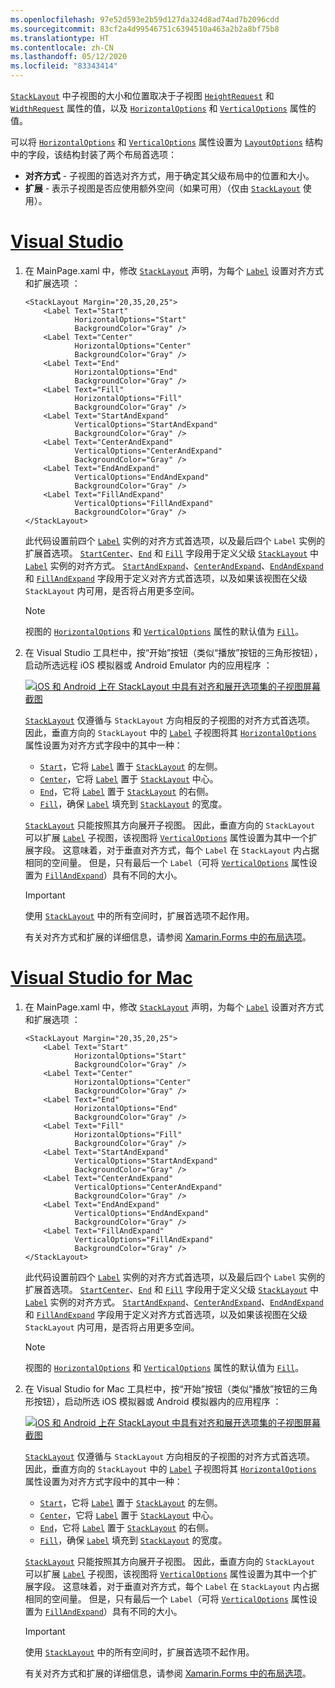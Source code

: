 ```yaml
---
ms.openlocfilehash: 97e52d593e2b59d127da324d8ad74ad7b2096cdd
ms.sourcegitcommit: 83cf2a4d99546751c6394510a463a2b2a8bf75b8
ms.translationtype: HT
ms.contentlocale: zh-CN
ms.lasthandoff: 05/12/2020
ms.locfileid: "83343414"
---
```

[`StackLayout`](xref:Xamarin.Forms.StackLayout) 中子视图的大小和位置取决于子视图 [`HeightRequest`](xref:Xamarin.Forms.VisualElement.HeightRequest) 和 [`WidthRequest`](xref:Xamarin.Forms.VisualElement.WidthRequest) 属性的值，以及 [`HorizontalOptions`](xref:Xamarin.Forms.View.HorizontalOptions) 和 [`VerticalOptions`](xref:Xamarin.Forms.View.VerticalOptions) 属性的值。

可以将 [`HorizontalOptions`](xref:Xamarin.Forms.View.HorizontalOptions) 和 [`VerticalOptions`](xref:Xamarin.Forms.View.VerticalOptions) 属性设置为 [`LayoutOptions`](xref:Xamarin.Forms.LayoutOptions) 结构中的字段，该结构封装了两个布局首选项：

- **对齐方式** - 子视图的首选对齐方式，用于确定其父级布局中的位置和大小。
- **扩展** - 表示子视图是否应使用额外空间（如果可用）（仅由 [`StackLayout`](xref:Xamarin.Forms.StackLayout) 使用）。

# <a name="visual-studio"></a>[Visual Studio](#tab/vswin)

1. 在 MainPage.xaml 中，修改 [`StackLayout`](xref:Xamarin.Forms.StackLayout) 声明，为每个 [`Label`](xref:Xamarin.Forms.Label) 设置对齐方式和扩展选项  ：

    ```xaml
    <StackLayout Margin="20,35,20,25">
        <Label Text="Start"
               HorizontalOptions="Start"
               BackgroundColor="Gray" />
        <Label Text="Center"
               HorizontalOptions="Center"
               BackgroundColor="Gray" />
        <Label Text="End"
               HorizontalOptions="End"
               BackgroundColor="Gray" />
        <Label Text="Fill"
               HorizontalOptions="Fill"
               BackgroundColor="Gray" />
        <Label Text="StartAndExpand"
               VerticalOptions="StartAndExpand"
               BackgroundColor="Gray" />
        <Label Text="CenterAndExpand"
               VerticalOptions="CenterAndExpand"
               BackgroundColor="Gray" />
        <Label Text="EndAndExpand"
               VerticalOptions="EndAndExpand"
               BackgroundColor="Gray" />
        <Label Text="FillAndExpand"
               VerticalOptions="FillAndExpand"
               BackgroundColor="Gray" />
    </StackLayout>
    ```

    此代码设置前四个 [`Label`](xref:Xamarin.Forms.Label) 实例的对齐方式首选项，以及最后四个 `Label` 实例的扩展首选项。 [`Start`](xref:Xamarin.Forms.LayoutOptions.Start)[`Center`](xref:Xamarin.Forms.LayoutOptions.Center)、[`End`](xref:Xamarin.Forms.LayoutOptions.End) 和 [`Fill`](xref:Xamarin.Forms.LayoutOptions.Fill) 字段用于定义父级 [`StackLayout`](xref:Xamarin.Forms.StackLayout) 中 [`Label`](xref:Xamarin.Forms.Label) 实例的对齐方式。 [`StartAndExpand`](xref:Xamarin.Forms.LayoutOptions.StartAndExpand)、[`CenterAndExpand`](xref:Xamarin.Forms.LayoutOptions.CenterAndExpand)、[`EndAndExpand`](xref:Xamarin.Forms.LayoutOptions.EndAndExpand) 和 [`FillAndExpand`](xref:Xamarin.Forms.LayoutOptions.FillAndExpand) 字段用于定义对齐方式首选项，以及如果该视图在父级 `StackLayout` 内可用，是否将占用更多空间。

    > [!NOTE]
    > 视图的 [`HorizontalOptions`](xref:Xamarin.Forms.View.HorizontalOptions) 和 [`VerticalOptions`](xref:Xamarin.Forms.View.VerticalOptions) 属性的默认值为 [`Fill`](xref:Xamarin.Forms.LayoutOptions.Fill)。

1. 在 Visual Studio 工具栏中，按“开始”按钮（类似“播放”按钮的三角形按钮），启动所选远程 iOS 模拟器或 Android Emulator 内的应用程序  ：

    [![iOS 和 Android 上在 StackLayout 中具有对齐和展开选项集的子视图屏幕截图](../images/alignment-expansion.png "包含具有对齐和展开集的标签实例的 StackLayout")](../images/alignment-expansion-large.png#lightbox "包含具有对齐和展开集的标签实例的 StackLayout")

    [`StackLayout`](xref:Xamarin.Forms.StackLayout) 仅遵循与 `StackLayout` 方向相反的子视图的对齐方式首选项。 因此，垂直方向的 `StackLayout` 中的 [`Label`](xref:Xamarin.Forms.Label) 子视图将其 [`HorizontalOptions`](xref:Xamarin.Forms.View.HorizontalOptions) 属性设置为对齐方式字段中的其中一种：

    - [`Start`](xref:Xamarin.Forms.LayoutOptions.Start)，它将 [`Label`](xref:Xamarin.Forms.Label) 置于 [`StackLayout`](xref:Xamarin.Forms.StackLayout) 的左侧。
    - [`Center`](xref:Xamarin.Forms.LayoutOptions.Center)，它将 [`Label`](xref:Xamarin.Forms.Label) 置于 [`StackLayout`](xref:Xamarin.Forms.StackLayout) 中心。
    - [`End`](xref:Xamarin.Forms.LayoutOptions.End)，它将 [`Label`](xref:Xamarin.Forms.Label) 置于 [`StackLayout`](xref:Xamarin.Forms.StackLayout) 的右侧。
    - [`Fill`](xref:Xamarin.Forms.LayoutOptions.Fill)，确保 [`Label`](xref:Xamarin.Forms.Label) 填充到 [`StackLayout`](xref:Xamarin.Forms.StackLayout) 的宽度。

    [`StackLayout`](xref:Xamarin.Forms.StackLayout) 只能按照其方向展开子视图。 因此，垂直方向的 `StackLayout` 可以扩展 [`Label`](xref:Xamarin.Forms.Label) 子视图，该视图将 [`VerticalOptions`](xref:Xamarin.Forms.View.VerticalOptions) 属性设置为其中一个扩展字段。 这意味着，对于垂直对齐方式，每个 `Label` 在 `StackLayout` 内占据相同的空间量。 但是，只有最后一个 `Label`（可将 [`VerticalOptions`](xref:Xamarin.Forms.View.VerticalOptions) 属性设置为 [`FillAndExpand`](xref:Xamarin.Forms.LayoutOptions.FillAndExpand)）具有不同的大小。

    > [!IMPORTANT]
    > 使用 [`StackLayout`](xref:Xamarin.Forms.StackLayout) 中的所有空间时，扩展首选项不起作用。

    有关对齐方式和扩展的详细信息，请参阅 [Xamarin.Forms 中的布局选项](~/xamarin-forms/user-interface/layouts/layout-options.md)。

# <a name="visual-studio-for-mac"></a>[Visual Studio for Mac](#tab/vsmac)

1. 在 MainPage.xaml 中，修改 [`StackLayout`](xref:Xamarin.Forms.StackLayout) 声明，为每个 [`Label`](xref:Xamarin.Forms.Label) 设置对齐方式和扩展选项  ：

    ```xaml
    <StackLayout Margin="20,35,20,25">
        <Label Text="Start"
               HorizontalOptions="Start"
               BackgroundColor="Gray" />
        <Label Text="Center"
               HorizontalOptions="Center"
               BackgroundColor="Gray" />
        <Label Text="End"
               HorizontalOptions="End"
               BackgroundColor="Gray" />
        <Label Text="Fill"
               HorizontalOptions="Fill"
               BackgroundColor="Gray" />
        <Label Text="StartAndExpand"
               VerticalOptions="StartAndExpand"
               BackgroundColor="Gray" />
        <Label Text="CenterAndExpand"
               VerticalOptions="CenterAndExpand"
               BackgroundColor="Gray" />
        <Label Text="EndAndExpand"
               VerticalOptions="EndAndExpand"
               BackgroundColor="Gray" />
        <Label Text="FillAndExpand"
               VerticalOptions="FillAndExpand"
               BackgroundColor="Gray" />
    </StackLayout>
    ```

    此代码设置前四个 [`Label`](xref:Xamarin.Forms.Label) 实例的对齐方式首选项，以及最后四个 `Label` 实例的扩展首选项。 [`Start`](xref:Xamarin.Forms.LayoutOptions.Start)[`Center`](xref:Xamarin.Forms.LayoutOptions.Center)、[`End`](xref:Xamarin.Forms.LayoutOptions.End) 和 [`Fill`](xref:Xamarin.Forms.LayoutOptions.Fill) 字段用于定义父级 [`StackLayout`](xref:Xamarin.Forms.StackLayout) 中 [`Label`](xref:Xamarin.Forms.Label) 实例的对齐方式。 [`StartAndExpand`](xref:Xamarin.Forms.LayoutOptions.StartAndExpand)、[`CenterAndExpand`](xref:Xamarin.Forms.LayoutOptions.CenterAndExpand)、[`EndAndExpand`](xref:Xamarin.Forms.LayoutOptions.EndAndExpand) 和 [`FillAndExpand`](xref:Xamarin.Forms.LayoutOptions.FillAndExpand) 字段用于定义对齐方式首选项，以及如果该视图在父级 `StackLayout` 内可用，是否将占用更多空间。

    > [!NOTE]
    > 视图的 [`HorizontalOptions`](xref:Xamarin.Forms.View.HorizontalOptions) 和 [`VerticalOptions`](xref:Xamarin.Forms.View.VerticalOptions) 属性的默认值为 [`Fill`](xref:Xamarin.Forms.LayoutOptions.Fill)。

1. 在 Visual Studio for Mac 工具栏中，按“开始”按钮（类似“播放”按钮的三角形按钮），启动所选 iOS 模拟器或 Android 模拟器内的应用程序  ：

    [![iOS 和 Android 上在 StackLayout 中具有对齐和展开选项集的子视图屏幕截图](../images/alignment-expansion.png "包含具有对齐和展开集的标签实例的 StackLayout")](../images/alignment-expansion-large.png#lightbox "包含具有对齐和展开集的标签实例的 StackLayout")

    [`StackLayout`](xref:Xamarin.Forms.StackLayout) 仅遵循与 `StackLayout` 方向相反的子视图的对齐方式首选项。 因此，垂直方向的 `StackLayout` 中的 [`Label`](xref:Xamarin.Forms.Label) 子视图将其 [`HorizontalOptions`](xref:Xamarin.Forms.View.HorizontalOptions) 属性设置为对齐方式字段中的其中一种：

    - [`Start`](xref:Xamarin.Forms.LayoutOptions.Start)，它将 [`Label`](xref:Xamarin.Forms.Label) 置于 [`StackLayout`](xref:Xamarin.Forms.StackLayout) 的左侧。
    - [`Center`](xref:Xamarin.Forms.LayoutOptions.Center)，它将 [`Label`](xref:Xamarin.Forms.Label) 置于 [`StackLayout`](xref:Xamarin.Forms.StackLayout) 中心。
    - [`End`](xref:Xamarin.Forms.LayoutOptions.End)，它将 [`Label`](xref:Xamarin.Forms.Label) 置于 [`StackLayout`](xref:Xamarin.Forms.StackLayout) 的右侧。
    - [`Fill`](xref:Xamarin.Forms.LayoutOptions.Fill)，确保 [`Label`](xref:Xamarin.Forms.Label) 填充到 [`StackLayout`](xref:Xamarin.Forms.StackLayout) 的宽度。

    [`StackLayout`](xref:Xamarin.Forms.StackLayout) 只能按照其方向展开子视图。 因此，垂直方向的 `StackLayout` 可以扩展 [`Label`](xref:Xamarin.Forms.Label) 子视图，该视图将 [`VerticalOptions`](xref:Xamarin.Forms.View.VerticalOptions) 属性设置为其中一个扩展字段。 这意味着，对于垂直对齐方式，每个 `Label` 在 `StackLayout` 内占据相同的空间量。 但是，只有最后一个 `Label`（可将 [`VerticalOptions`](xref:Xamarin.Forms.View.VerticalOptions) 属性设置为 [`FillAndExpand`](xref:Xamarin.Forms.LayoutOptions.FillAndExpand)）具有不同的大小。

    > [!IMPORTANT]
    > 使用 [`StackLayout`](xref:Xamarin.Forms.StackLayout) 中的所有空间时，扩展首选项不起作用。

    有关对齐方式和扩展的详细信息，请参阅 [Xamarin.Forms 中的布局选项](~/xamarin-forms/user-interface/layouts/layout-options.md)。
